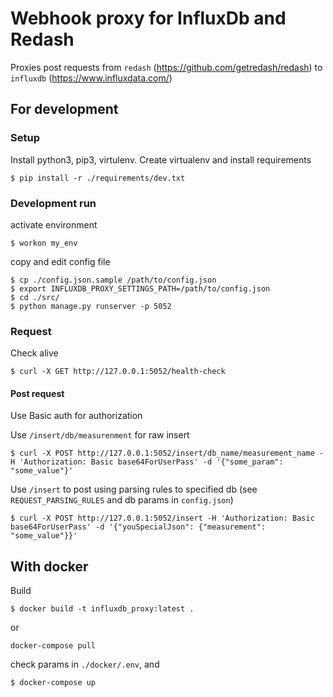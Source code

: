 # Webhook proxy for InfluxDb and Redash

Proxies post requests from `redash` (https://github.com/getredash/redash) to `influxdb` (https://www.influxdata.com/)

## For development

### Setup

Install python3, pip3, virtulenv.
Create virtualenv and install requirements

```
$ pip install -r ./requirements/dev.txt
```

### Development run

activate environment
```
$ workon my_env
```
copy and edit config file
```
$ cp ./config.json.sample /path/to/config.json
$ export INFLUXDB_PROXY_SETTINGS_PATH=/path/to/config.json
$ cd ./src/
$ python manage.py runserver -p 5052
```

### Request
Check alive
```
$ curl -X GET http://127.0.0.1:5052/health-check
```

#### Post request
Use Basic auth for authorization

Use `/insert/db/measurenment` for raw insert
```
$ curl -X POST http://127.0.0.1:5052/insert/db_name/measurement_name -H 'Authorization: Basic base64ForUserPass' -d '{"some_param": "some_value"}'
```

Use `/insert` to post using parsing rules to specified db (see `REQUEST_PARSING_RULES` and db params in `config.json`)
```
$ curl -X POST http://127.0.0.1:5052/insert -H 'Authorization: Basic base64ForUserPass' -d '{"youSpecialJson": {"measurement": "some_value"}}'
```

## With docker
Build
```
$ docker build -t influxdb_proxy:latest .
```
or
```
docker-compose pull
```
check params in `./docker/.env`, and
```
$ docker-compose up
```
